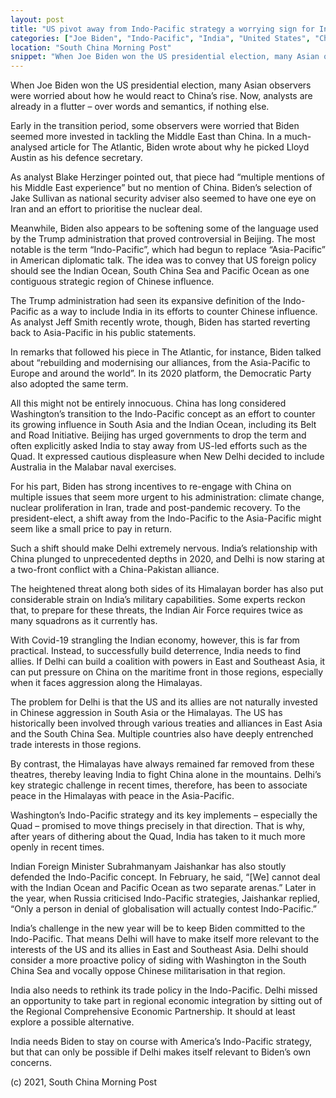 ```yaml
---
layout: post
title: "US pivot away from Indo-Pacific strategy a worrying sign for India’s future"
categories: ["Joe Biden", "Indo-Pacific", "India", "United States", "China"]
location: "South China Morning Post"
snippet: "When Joe Biden won the US presidential election, many Asian observers were worried about how he would react to China’s rise. Now, analysts are already in a flutter – over words and semantics, if nothing else. Biden appears to be softening some of the language used by the Trump administration that proved controversial in Beijing. The most notable is the term “Indo-Pacific”, which had begun to replace “Asia-Pacific” in American diplomatic talk. The Trump administration had seen its expansive definition of the Indo-Pacific as a way to include India in its efforts to counter Chinese influence. But Biden has started reverting back to Asia-Pacific in his public statements. (Published in South China Morning Post)"
---
```


When Joe Biden won the US presidential election, many Asian observers were worried about how he would react to China’s rise. Now, analysts are already in a flutter – over words and semantics, if nothing else.

Early in the transition period, some observers were worried that Biden seemed more invested in tackling the Middle East than China. In a much-analysed article for The Atlantic, Biden wrote about why he picked Lloyd Austin as his defence secretary.

As analyst Blake Herzinger pointed out, that piece had “multiple mentions of his Middle East experience” but no mention of China. Biden’s selection of Jake Sullivan as national security adviser also seemed to have one eye on Iran and an effort to prioritise the nuclear deal.

Meanwhile, Biden also appears to be softening some of the language used by the Trump administration that proved controversial in Beijing. The most notable is the term “Indo-Pacific”, which had begun to replace “Asia-Pacific” in American diplomatic talk. The idea was to convey that US foreign policy should see the Indian Ocean, South China Sea and Pacific Ocean as one contiguous strategic region of Chinese influence.

The Trump administration had seen its expansive definition of the Indo-Pacific as a way to include India in its efforts to counter Chinese influence. As analyst Jeff Smith recently wrote, though, Biden has started reverting back to Asia-Pacific in his public statements.

In remarks that followed his piece in The Atlantic, for instance, Biden talked about “rebuilding and modernising our alliances, from the Asia-Pacific to Europe and around the world”. In its 2020 platform, the Democratic Party also adopted the same term.

All this might not be entirely innocuous. China has long considered Washington’s transition to the Indo-Pacific concept as an effort to counter its growing influence in South Asia and the Indian Ocean, including its Belt and Road Initiative. Beijing has urged governments to drop the term and often explicitly asked India to stay away from US-led efforts such as the Quad. It expressed cautious displeasure when New Delhi decided to include Australia in the Malabar naval exercises.

For his part, Biden has strong incentives to re-engage with China on multiple issues that seem more urgent to his administration: climate change, nuclear proliferation in Iran, trade and post-pandemic recovery. To the president-elect, a shift away from the Indo-Pacific to the Asia-Pacific might seem like a small price to pay in return.

Such a shift should make Delhi extremely nervous. India’s relationship with China plunged to unprecedented depths in 2020, and Delhi is now staring at a two-front conflict with a China-Pakistan alliance.

The heightened threat along both sides of its Himalayan border has also put considerable strain on India’s military capabilities. Some experts reckon that, to prepare for these threats, the Indian Air Force requires twice as many squadrons as it currently has.

With Covid-19 strangling the Indian economy, however, this is far from practical. Instead, to successfully build deterrence, India needs to find allies. If Delhi can build a coalition with powers in East and Southeast Asia, it can put pressure on China on the maritime front in those regions, especially when it faces aggression along the Himalayas.

The problem for Delhi is that the US and its allies are not naturally invested in Chinese aggression in South Asia or the Himalayas. The US has historically been involved through various treaties and alliances in East Asia and the South China Sea. Multiple countries also have deeply entrenched trade interests in those regions.

By contrast, the Himalayas have always remained far removed from these theatres, thereby leaving India to fight China alone in the mountains. Delhi’s key strategic challenge in recent times, therefore, has been to associate peace in the Himalayas with peace in the Asia-Pacific.

Washington’s Indo-Pacific strategy and its key implements – especially the Quad – promised to move things precisely in that direction. That is why, after years of dithering about the Quad, India has taken to it much more openly in recent times.

Indian Foreign Minister Subrahmanyam Jaishankar has also stoutly defended the Indo-Pacific concept. In February, he said, “[We] cannot deal with the Indian Ocean and Pacific Ocean as two separate arenas.” Later in the year, when Russia criticised Indo-Pacific strategies, Jaishankar replied, “Only a person in denial of globalisation will actually contest Indo-Pacific.”

India’s challenge in the new year will be to keep Biden committed to the Indo-Pacific. That means Delhi will have to make itself more relevant to the interests of the US and its allies in East and Southeast Asia. Delhi should consider a more proactive policy of siding with Washington in the South China Sea and vocally oppose Chinese militarisation in that region.

India also needs to rethink its trade policy in the Indo-Pacific. Delhi missed an opportunity to take part in regional economic integration by sitting out of the Regional Comprehensive Economic Partnership. It should at least explore a possible alternative.

India needs Biden to stay on course with America’s Indo-Pacific strategy, but that can only be possible if Delhi makes itself relevant to Biden’s own concerns.

(c) 2021, South China Morning Post
